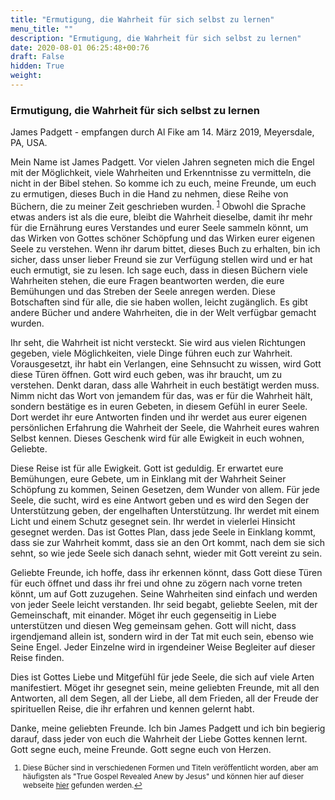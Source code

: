 ```yaml
---
title: "Ermutigung, die Wahrheit für sich selbst zu lernen"
menu_title: ""
description: "Ermutigung, die Wahrheit für sich selbst zu lernen"
date: 2020-08-01 06:25:48+00:76
draft: False
hidden: True
weight:
---
```

### Ermutigung, die Wahrheit für sich selbst zu lernen

James Padgett - empfangen durch Al Fike am 14. März 2019, Meyersdale, PA, USA.

Mein Name ist James Padgett. Vor vielen Jahren segneten mich die Engel mit der Möglichkeit, viele Wahrheiten und Erkenntnisse zu vermitteln, die nicht in der Bibel stehen. So komme ich zu euch, meine Freunde, um euch zu ermutigen, dieses Buch in die Hand zu nehmen, diese Reihe von Büchern, die zu meiner Zeit geschrieben wurden. <sup id="a1">[1](#f1)</sup> Obwohl die Sprache etwas anders ist als die eure, bleibt die Wahrheit dieselbe, damit ihr mehr für die Ernährung eures Verstandes und eurer Seele sammeln könnt, um das Wirken von Gottes schöner Schöpfung und das Wirken eurer eigenen Seele zu verstehen. Wenn ihr darum bittet, dieses Buch zu erhalten, bin ich sicher, dass unser lieber Freund sie zur Verfügung stellen wird und er hat euch ermutigt, sie zu lesen. Ich sage euch, dass in diesen Büchern viele Wahrheiten stehen, die eure Fragen beantworten werden, die eure Bemühungen und das Streben der Seele anregen werden. Diese Botschaften sind für alle, die sie haben wollen, leicht zugänglich. Es gibt andere Bücher und andere Wahrheiten, die in der Welt verfügbar gemacht wurden.

Ihr seht, die Wahrheit ist nicht versteckt. Sie wird aus vielen Richtungen gegeben, viele Möglichkeiten, viele Dinge führen euch zur Wahrheit. Vorausgesetzt, ihr habt ein Verlangen, eine Sehnsucht zu wissen, wird Gott diese Türen öffnen. Gott wird euch geben, was ihr braucht, um zu verstehen. Denkt daran, dass alle Wahrheit in euch bestätigt werden muss. Nimm nicht das Wort von jemandem für das, was er für die Wahrheit hält, sondern bestätige es in euren Gebeten, in diesem Gefühl in eurer Seele. Dort werdet ihr eure Antworten finden und ihr werdet aus eurer eigenen persönlichen Erfahrung die Wahrheit der Seele, die Wahrheit eures wahren Selbst kennen. Dieses Geschenk wird für alle Ewigkeit in euch wohnen, Geliebte.

Diese Reise ist für alle Ewigkeit. Gott ist geduldig. Er erwartet eure Bemühungen, eure Gebete, um in Einklang mit der Wahrheit Seiner Schöpfung zu kommen, Seinen Gesetzen, dem Wunder von allem. Für jede Seele, die sucht, wird es eine Antwort geben und es wird den Segen der Unterstützung geben, der engelhaften Unterstützung. Ihr werdet mit einem Licht und einem Schutz gesegnet sein. Ihr werdet in vielerlei Hinsicht gesegnet werden. Das ist Gottes Plan, dass jede Seele in Einklang kommt, dass sie zur Wahrheit kommt, dass sie an den Ort kommt, nach dem sie sich sehnt, so wie jede Seele sich danach sehnt, wieder mit Gott vereint zu sein.

Geliebte Freunde, ich hoffe, dass ihr erkennen könnt, dass Gott diese Türen für euch öffnet und dass ihr frei und ohne zu zögern nach vorne treten könnt, um auf Gott zuzugehen. Seine Wahrheiten sind einfach und werden von jeder Seele leicht verstanden. Ihr seid begabt, geliebte Seelen, mit der Gemeinschaft, mit einander. Möget ihr euch gegenseitig in Liebe unterstützen und diesen Weg gemeinsam gehen. Gott will nicht, dass irgendjemand allein ist, sondern wird in der Tat mit euch sein, ebenso wie Seine Engel. Jeder Einzelne wird in irgendeiner Weise Begleiter auf dieser Reise finden.

Dies ist Gottes Liebe und Mitgefühl für jede Seele, die sich auf viele Arten manifestiert. Möget ihr gesegnet sein, meine geliebten Freunde, mit all den Antworten, all dem Segen, all der Liebe, all dem Frieden, all der Freude der spirituellen Reise, die ihr erfahren und kennen gelernt habt.

Danke, meine geliebten Freunde. Ich bin James Padgett und ich bin begierig darauf, dass jeder von euch die Wahrheit der Liebe Gottes kennen lernt. Gott segne euch, meine Freunde. Gott segne euch von Herzen.
<small>

1. <large id="f1"> Diese Bücher sind in verschiedenen Formen und Titeln veröffentlicht worden, aber am häufigsten als "True Gospel Revealed Anew by Jesus" und können hier auf dieser webseite [hier](/padgett-botschaften/das-wahre-evangelium-neu-uebermittelt-durch-jesus/) gefunden werden.[↩](#a1)
